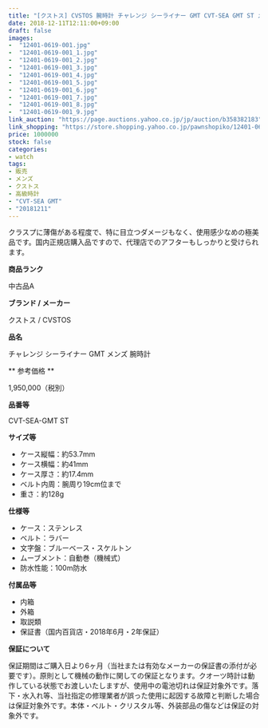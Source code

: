 ```yaml
---
title: "[クストス] CVSTOS 腕時計 チャレンジ シーライナー GMT CVT-SEA GMT ST メンズ 自動巻 極美品 2018年国内正規品"
date: 2018-12-11T12:11:00+09:00
draft: false
images:
-  "12401-0619-001.jpg"
-  "12401-0619-001_1.jpg"
-  "12401-0619-001_2.jpg"
-  "12401-0619-001_3.jpg"
-  "12401-0619-001_4.jpg"
-  "12401-0619-001_5.jpg"
-  "12401-0619-001_6.jpg"
-  "12401-0619-001_7.jpg"
-  "12401-0619-001_8.jpg"
-  "12401-0619-001_9.jpg"
link_auction: "https://page.auctions.yahoo.co.jp/jp/auction/b358382183"
link_shopping: "https://store.shopping.yahoo.co.jp/pawnshopiko/12401-0619-001.html"
price: 1000000
stock: false
categories:
- watch
tags:
- 販売
- メンズ
- クストス
- 高級時計
- "CVT-SEA GMT"
- "20181211"
---
```

クラスプに薄傷がある程度で、特に目立つダメージもなく、使用感少なめの極美品です。国内正規店購入品ですので、代理店でのアフターもしっかりと受けられます。

**商品ランク**

中古品A

**ブランド / メーカー**

クストス / CVSTOS

**品名**

チャレンジ シーライナー GMT メンズ 腕時計

** 参考価格 **

1,950,000（税別）

**品番等**

CVT-SEA-GMT ST

**サイズ等**

- ケース縦幅：約53.7mm
- ケース横幅：約41mm
- ケース厚さ：約17.4mm
- ベルト内周：腕周り19cm位まで
- 重さ：約128g

**仕様等**

- ケース：ステンレス
- ベルト：ラバー
- 文字盤：ブルーベース・スケルトン
- ムーブメント：自動巻（機械式）
- 防水性能：100m防水

**付属品等**

- 内箱
- 外箱
- 取説類
- 保証書（国内百貨店・2018年6月・2年保証）

**保証について**

保証期間はご購入日より6ヶ月（当社または有効なメーカーの保証書の添付が必要です）。原則として機械の動作に関しての保証となります。クオーツ時計は動作している状態でお渡しいたしますが、使用中の電池切れは保証対象外です。落下・水入れ等、当社指定の修理業者が誤った使用に起因する故障と判断した場合は保証対象外です。本体・ベルト・クリスタル等、外装部品の傷などは保証の対象外です。
